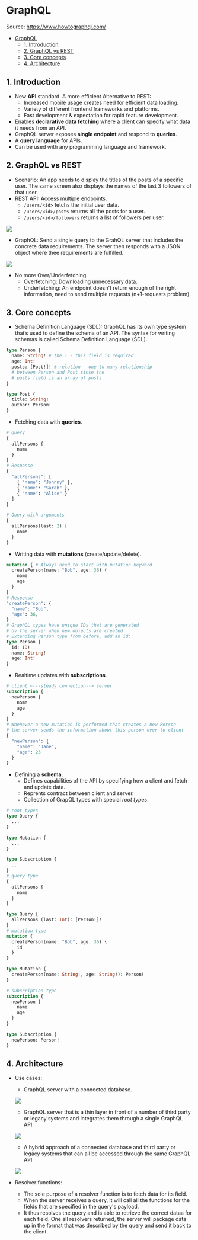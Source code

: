 # GraphQL

Source: <https://www.howtographql.com/>

- [GraphQL](#graphql)
  - [1. Introduction](#1-introduction)
  - [2. GraphQL vs REST](#2-graphql-vs-rest)
  - [3. Core concepts](#3-core-concepts)
  - [4. Architecture](#4-architecture)

## 1. Introduction

- New **API** standard. A more efficient Alternative to REST:
  - Increased mobile usage creates need for efficient data loading.
  - Variety of different frontend frameworks and platforms.
  - Fast development & expectation for rapid feature development.
- Enables **declarative data fetching** where a client can specify what data it needs from an API.
- GraphQL server exposes **single endpoint** and respond to **queries**.
- A **query language** for APIs.
- Can be used with any programming language and framework.

## 2. GraphQL vs REST

- Scenario: An app needs to display the titles of the posts of a specific user. The same screen also displays the names of the last 3 followers of that user.
- REST API: Access multiple endpoints.
  - `/users/<id>` fetchs the initial user data.
  - `/users/<id>/posts` returns all the posts for a user.
  - `/users/<id>/followers` returns a list of followers per user.

![](https://imgur.com/VRyV7Jh.png)

- GraphQL: Send a single query to the GrahQL server that includes the concrete data requirements. The server then responds with a JSON object where thee requirements are fulfilled.

![](https://imgur.com/z9VKnHs.png)

- No more Over/Underfetching.
  - Overfetching: Downloading unnecessary data.
  - Underfetching: An endpoint doesn't return enough of the right information, need to send multiple requests (n+1-requests problem).

## 3. Core concepts

- Schema Definition Language (SDL): GraphQL has its own type system that’s used to define the schema of an API. The syntax for writing schemas is called Schema Definition Language (SDL).

```graphql
type Person {
  name: String! # the ! - this field is required.
  age: Int!
  posts: [Post!]! # relation - one-to-many-relationship
  # between Person and Post since the
  # posts field is an array of posts
}

type Post {
  title: String!
  author: Person!
}
```

- Fetching data with **queries**.

```graphql
# Query
{
  allPersons {
    name
  }
}
# Response
{
  "allPersons": [
    { "name": "Johnny" },
    { "name": "Sarah" },
    { "name": "Alice" }
  ]
}

# Query with arguments
{
  allPersons(last: 2) {
    name
  }
}
```

- Writing data with **mutations** (create/update/delete).

```graphql
mutation { # Always need to start with mutation keyword
  createPerson(name: "Bob", age: 36) {
    name
    age
  }
}
# Response
"createPerson": {
  "name": "Bob",
  "age": 36,
}
# GraphQL types have unique IDs that are generated
# by the server when new objects are created
# Extending Person type from before, add an id:
type Person {
  id: ID!
  name: String!
  age: Int!
}
```

- Realtime updates with **subscriptions**.

```graphql
# client <---steady connection--> server
subscription {
  newPerson {
    name
    age
  }
}
# Whenever a new mutation is performed that creates a new Person
# the server sends the information about this person over to client
{
  "newPerson": {
    "name": "Jane",
    "age": 23
  }
}
```

- Defining a **schema**.
  - Defines capabilities of the API by specifying how a client and fetch and update data.
  - Reprents contract between client and server.
  - Collection of GrapQL types with special _root types_.

```graphql
# root types
type Query {
  ...
}

type Mutation {
  ...
}

type Subscription {
  ...
}
# query type
{
  allPersons {
    name
  }
}

type Query {
  allPersons (last: Int): [Person!]!
}
# mutation type
mutation {
  createPerson(name: "Bob", age: 36) {
    id
  }
}

type Mutation {
  createPerson(name: String!, age: String!): Person!
}

# subscription type
subscription {
  newPerson {
    name
    age
  }
}

type Subscription {
  newPerson: Person!
}
```

## 4. Architecture

- Use cases:

  - GraphQL server with a connected database.

  ![](https://imgur.com/cRE6oeb.png)

  - GraphQL server that is a thin layer in front of a number of third party or legacy systems and integrates them through a single GraphQL API.

  ![](https://imgur.com/zQggcSX.png)

  - A hybrid approach of a connected database and third party or legacy systems that can all be accessed through the same GraphQL API

  ![](https://imgur.com/73dByTz.png)

- Resolver functions:
  - The sole purpose of a resolver function is to fetch data for its field.
  - When the server receives a query, it will call all the functions for the fields that are specified in the query's payload.
  - It thus resolves the query and is able to retrieve the correct dataa for each field. One all resolvers returned, the server will package data up in the format that was described by the query and send it back to the client.
